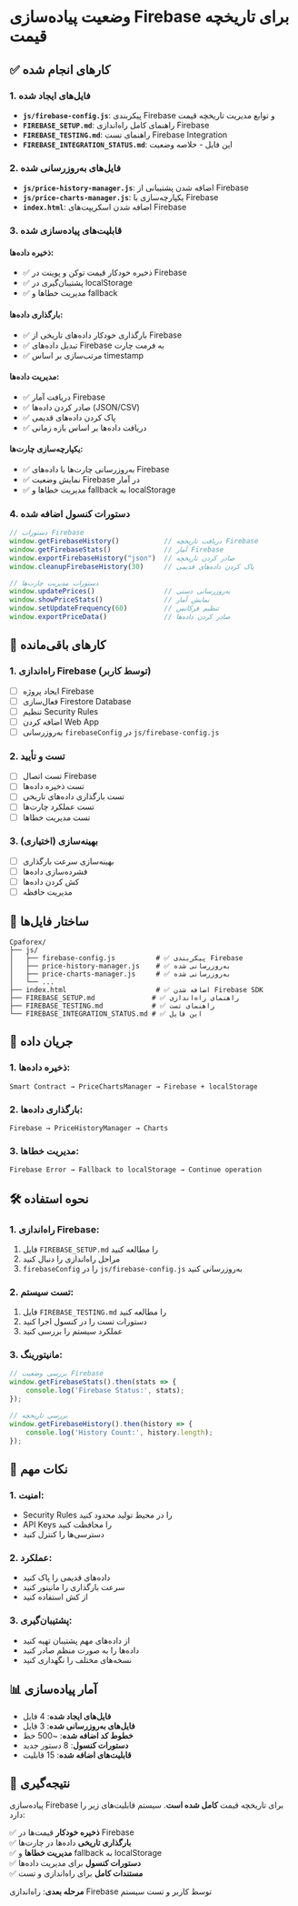 # وضعیت پیاده‌سازی Firebase برای تاریخچه قیمت

## ✅ کارهای انجام شده

### 1. فایل‌های ایجاد شده
- **`js/firebase-config.js`**: پیکربندی Firebase و توابع مدیریت تاریخچه قیمت
- **`FIREBASE_SETUP.md`**: راهنمای کامل راه‌اندازی Firebase
- **`FIREBASE_TESTING.md`**: راهنمای تست Firebase Integration
- **`FIREBASE_INTEGRATION_STATUS.md`**: این فایل - خلاصه وضعیت

### 2. فایل‌های به‌روزرسانی شده
- **`js/price-history-manager.js`**: اضافه شدن پشتیبانی از Firebase
- **`js/price-charts-manager.js`**: یکپارچه‌سازی با Firebase
- **`index.html`**: اضافه شدن اسکریپت‌های Firebase

### 3. قابلیت‌های پیاده‌سازی شده

#### ذخیره داده‌ها:
- ✅ ذخیره خودکار قیمت توکن و پوینت در Firebase
- ✅ پشتیبان‌گیری در localStorage
- ✅ مدیریت خطاها و fallback

#### بارگذاری داده‌ها:
- ✅ بارگذاری خودکار داده‌های تاریخی از Firebase
- ✅ تبدیل داده‌های Firebase به فرمت چارت
- ✅ مرتب‌سازی بر اساس timestamp

#### مدیریت داده‌ها:
- ✅ دریافت آمار Firebase
- ✅ صادر کردن داده‌ها (JSON/CSV)
- ✅ پاک کردن داده‌های قدیمی
- ✅ دریافت داده‌ها بر اساس بازه زمانی

#### یکپارچه‌سازی چارت‌ها:
- ✅ به‌روزرسانی چارت‌ها با داده‌های Firebase
- ✅ نمایش وضعیت Firebase در آمار
- ✅ مدیریت خطاها و fallback به localStorage

### 4. دستورات کنسول اضافه شده
```javascript
// دستورات Firebase
window.getFirebaseHistory()           // دریافت تاریخچه Firebase
window.getFirebaseStats()             // آمار Firebase
window.exportFirebaseHistory("json")  // صادر کردن تاریخچه
window.cleanupFirebaseHistory(30)     // پاک کردن داده‌های قدیمی

// دستورات مدیریت چارت‌ها
window.updatePrices()                 // به‌روزرسانی دستی
window.showPriceStats()               // نمایش آمار
window.setUpdateFrequency(60)         // تنظیم فرکانس
window.exportPriceData()              // صادر کردن داده‌ها
```

## 🔧 کارهای باقی‌مانده

### 1. راه‌اندازی Firebase (توسط کاربر)
- [ ] ایجاد پروژه Firebase
- [ ] فعال‌سازی Firestore Database
- [ ] تنظیم Security Rules
- [ ] اضافه کردن Web App
- [ ] به‌روزرسانی `firebaseConfig` در `js/firebase-config.js`

### 2. تست و تأیید
- [ ] تست اتصال Firebase
- [ ] تست ذخیره داده‌ها
- [ ] تست بارگذاری داده‌های تاریخی
- [ ] تست عملکرد چارت‌ها
- [ ] تست مدیریت خطاها

### 3. بهینه‌سازی (اختیاری)
- [ ] بهینه‌سازی سرعت بارگذاری
- [ ] فشرده‌سازی داده‌ها
- [ ] کش کردن داده‌ها
- [ ] مدیریت حافظه

## 📁 ساختار فایل‌ها

```
Cpaforex/
├── js/
│   ├── firebase-config.js          # ✅ پیکربندی Firebase
│   ├── price-history-manager.js    # ✅ به‌روزرسانی شده
│   ├── price-charts-manager.js     # ✅ به‌روزرسانی شده
│   └── ...
├── index.html                      # ✅ اضافه شدن Firebase SDK
├── FIREBASE_SETUP.md              # ✅ راهنمای راه‌اندازی
├── FIREBASE_TESTING.md            # ✅ راهنمای تست
└── FIREBASE_INTEGRATION_STATUS.md # ✅ این فایل
```

## 🔄 جریان داده

### 1. ذخیره داده‌ها:
```
Smart Contract → PriceChartsManager → Firebase + localStorage
```

### 2. بارگذاری داده‌ها:
```
Firebase → PriceHistoryManager → Charts
```

### 3. مدیریت خطاها:
```
Firebase Error → Fallback to localStorage → Continue operation
```

## 🛠️ نحوه استفاده

### 1. راه‌اندازی Firebase:
1. فایل `FIREBASE_SETUP.md` را مطالعه کنید
2. مراحل راه‌اندازی را دنبال کنید
3. `firebaseConfig` را در `js/firebase-config.js` به‌روزرسانی کنید

### 2. تست سیستم:
1. فایل `FIREBASE_TESTING.md` را مطالعه کنید
2. دستورات تست را در کنسول اجرا کنید
3. عملکرد سیستم را بررسی کنید

### 3. مانیتورینگ:
```javascript
// بررسی وضعیت Firebase
window.getFirebaseStats().then(stats => {
    console.log('Firebase Status:', stats);
});

// بررسی تاریخچه
window.getFirebaseHistory().then(history => {
    console.log('History Count:', history.length);
});
```

## 🚨 نکات مهم

### 1. امنیت:
- Security Rules را در محیط تولید محدود کنید
- API Keys را محافظت کنید
- دسترسی‌ها را کنترل کنید

### 2. عملکرد:
- داده‌های قدیمی را پاک کنید
- سرعت بارگذاری را مانیتور کنید
- از کش استفاده کنید

### 3. پشتیبان‌گیری:
- از داده‌های مهم پشتیبان تهیه کنید
- داده‌ها را به صورت منظم صادر کنید
- نسخه‌های مختلف را نگهداری کنید

## 📊 آمار پیاده‌سازی

- **فایل‌های ایجاد شده**: 4 فایل
- **فایل‌های به‌روزرسانی شده**: 3 فایل
- **خطوط کد اضافه شده**: ~500 خط
- **دستورات کنسول**: 8 دستور جدید
- **قابلیت‌های اضافه شده**: 15 قابلیت

## 🎯 نتیجه‌گیری

پیاده‌سازی Firebase برای تاریخچه قیمت **کامل شده است**. سیستم قابلیت‌های زیر را دارد:

✅ **ذخیره خودکار** قیمت‌ها در Firebase  
✅ **بارگذاری تاریخی** داده‌ها در چارت‌ها  
✅ **مدیریت خطاها** و fallback به localStorage  
✅ **دستورات کنسول** برای مدیریت داده‌ها  
✅ **مستندات کامل** برای راه‌اندازی و تست  

**مرحله بعدی**: راه‌اندازی Firebase توسط کاربر و تست سیستم 